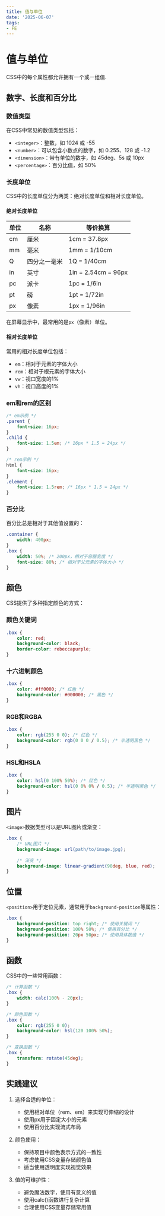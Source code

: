 ```yaml
---
title: 值与单位
date: '2025-06-07'
tags:
- FE
---
```


# 值与单位

CSS中的每个属性都允许拥有一个或一组值.
## 数字、长度和百分比

### 数值类型

在CSS中常见的数值类型包括：

- `<integer>`：整数，如 1024 或 -55
- `<number>`：可以包含小数点的数字，如 0.255、128 或 -1.2
- `<dimension>`：带有单位的数字，如 45deg、5s 或 10px
- `<percentage>`：百分比值，如 50%

### 长度单位

CSS中的长度单位分为两类：绝对长度单位和相对长度单位。

#### 绝对长度单位

| 单位 | 名称     | 等价换算                  |
| -- | ------ | --------------------- |
| cm | 厘米     | 1cm = 37.8px         |
| mm | 毫米     | 1mm = 1/10cm         |
| Q  | 四分之一毫米 | 1Q = 1/40cm          |
| in | 英寸     | 1in = 2.54cm = 96px  |
| pc | 派卡     | 1pc = 1/6in          |
| pt | 磅      | 1pt = 1/72in         |
| px | 像素     | 1px = 1/96in         |

在屏幕显示中，最常用的是`px`（像素）单位。

#### 相对长度单位

常用的相对长度单位包括：

- `em`：相对于元素的字体大小
- `rem`：相对于根元素的字体大小
- `vw`：视口宽度的1%
- `vh`：视口高度的1%

### em和rem的区别

```css
/* em示例 */
.parent {
    font-size: 16px;
}
.child {
    font-size: 1.5em; /* 16px * 1.5 = 24px */
}

/* rem示例 */
html {
    font-size: 16px;
}
.element {
    font-size: 1.5rem; /* 16px * 1.5 = 24px */
}
```

### 百分比

百分比总是相对于其他值设置的：

```css
.container {
    width: 400px;
}
.box {
    width: 50%; /* 200px，相对于容器宽度 */
    font-size: 80%; /* 相对于父元素的字体大小 */
}
```

## 颜色

CSS提供了多种指定颜色的方式：

### 颜色关键词

```css
.box {
    color: red;
    background-color: black;
    border-color: rebeccapurple;
}
```

### 十六进制颜色

```css
.box {
    color: #ff0000; /* 红色 */
    background-color: #000000; /* 黑色 */
}
```

### RGB和RGBA

```css
.box {
    color: rgb(255 0 0); /* 红色 */
    background-color: rgb(0 0 0 / 0.5); /* 半透明黑色 */
}
```

### HSL和HSLA

```css
.box {
    color: hsl(0 100% 50%); /* 红色 */
    background-color: hsl(0 0% 0% / 0.5); /* 半透明黑色 */
}
```

## 图片

`<image>`数据类型可以是URL图片或渐变：

```css
.box {
    /* URL图片 */
    background-image: url(path/to/image.jpg);
    
    /* 渐变 */
    background-image: linear-gradient(90deg, blue, red);
}
```

## 位置

`<position>`用于定位元素，通常用于`background-position`等属性：

```css
.box {
    background-position: top right; /* 使用关键词 */
    background-position: 100% 50%; /* 使用百分比 */
    background-position: 20px 50px; /* 使用具体数值 */
}
```

## 函数

CSS中的一些常用函数：

```css
/* 计算函数 */
.box {
    width: calc(100% - 20px);
}

/* 颜色函数 */
.box {
    color: rgb(255 0 0);
    background-color: hsl(120 100% 50%);
}

/* 变换函数 */
.box {
    transform: rotate(45deg);
}
```

## 实践建议

1. 选择合适的单位：
   - 使用相对单位（rem、em）来实现可伸缩的设计
   - 使用px用于固定大小的元素
   - 使用百分比实现流式布局

2. 颜色使用：
   - 保持项目中颜色表示方式的一致性
   - 考虑使用CSS变量存储颜色值
   - 适当使用透明度实现视觉效果

3. 值的可维护性：
   - 避免魔法数字，使用有意义的值
   - 使用calc()函数进行复杂计算
   - 合理使用CSS变量存储常用值